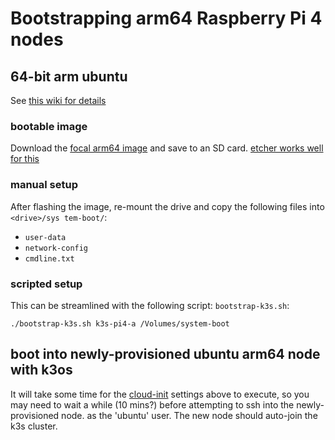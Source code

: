 # Bootstrapping arm64 Raspberry Pi 4 nodes

## 64-bit arm ubuntu

See [this wiki for details](https://wiki.ubuntu.com/ARM/RaspberryPi) 

### bootable image

Download the [focal arm64 image](https://cdimage.ubuntu.com/ubuntu-server/focal/daily-preinstalled/current/focal-preinstalled-server-arm64+raspi.img.xz) and save to an SD card. [etcher works well for this](https://www.balena.io/etcher)

### manual setup

After flashing the image, re-mount the drive and copy the following files into `<drive>/sys tem-boot/`:

* `user-data`
* `network-config`
* `cmdline.txt`

### scripted setup

This can be streamlined with the following script: `bootstrap-k3s.sh`:

```shell
./bootstrap-k3s.sh k3s-pi4-a /Volumes/system-boot
```

## boot into newly-provisioned ubuntu arm64 node with k3os

It will take some time for the [cloud-init](https://cloudinit.readthedocs.io/en/latest/index.html) settings above to execute, so you may need to wait a while (10 mins?) before attempting to ssh into the newly-provisioned node. as the 'ubuntu' user.  The new node should auto-join the k3s cluster.
